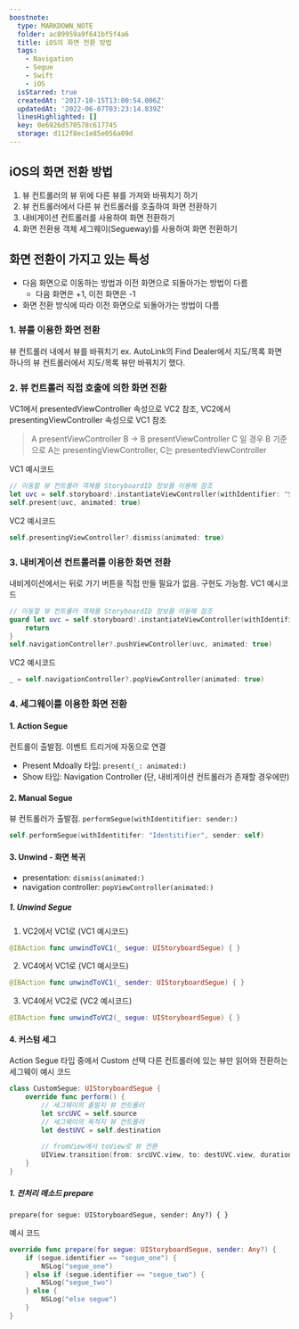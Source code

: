 ```yaml
---
boostnote:
  type: MARKDOWN_NOTE
  folder: ac09959a9f641bf5f4a6
  title: iOS의 화면 전환 방법
  tags:
    - Navigation
    - Segue
    - Swift
    - iOS
  isStarred: true
  createdAt: '2017-10-15T13:00:54.006Z'
  updatedAt: '2022-06-07T03:23:14.839Z'
  linesHighlighted: []
  key: 0e6926d570578c617745
  storage: d112f8ec1e85e056a09d
---
```


iOS의 화면 전환 방법
---
1. 뷰 컨트롤러의 뷰 위에 다른 뷰를 가져와 바꿔치기 하기
2. 뷰 컨트롤러에서 다른 뷰 컨트롤러를 호출하여 화면 전환하기
3. 내비게이션 컨트롤러를 사용하여 화면 전환하기
4. 화면 전환용 객체 세그웨이(Segueway)를 사용하여 화면 전환하기

화면 전환이 가지고 있는 특성
---
- 다음 화면으로 이동하는 방법과 이전 화면으로 되돌아가는 방법이 다름
  - 다음 화면은 +1, 이전 화면은 -1
- 화면 전환 방식에 따라 이전 화면으로 되돌아가는 방법이 다름

### 1. 뷰를 이용한 화면 전환
뷰 컨트롤러 내에서 뷰를 바꿔치기
ex. AutoLink의 Find Dealer에서 지도/목록 화면
    하나의 뷰 컨트롤러에서 지도/목록 뷰만 바꿔치기 했다.

### 2. 뷰 컨트롤러 직접 호출에 의한 화면 전환
VC1에서 presentedViewController 속성으로 VC2 참조, VC2에서 presentingViewController 속성으로 VC1 참조
> A presentViewController B -> B presentViewController C 일 경우 
> B 기준으로 A는 presentingViewController, C는 presentedViewController

VC1 예시코드

```swift
// 이동할 뷰 컨트롤러 객체를 StoryboardID 정보를 이용해 참조
let uvc = self.storyboard!.instantiateViewController(withIdentifier: "SecondVC")
self.present(uvc, animated: true)
```

VC2 예시코드

```swift
self.presentingViewController?.dismiss(animated: true)
```

### 3. 내비게이션 컨트롤러를 이용한 화면 전환
내비게이션에서는 뒤로 가기 버튼을 직접 만들 필요가 없음. 구현도 가능함.
VC1 예시코드

```swift
// 이동할 뷰 컨트롤러 객체를 StoryboardID 정보를 이용해 참조
guard let uvc = self.storyboard!.instantiateViewController(withIdentifier: "SecondVC") else {
    return
}
self.navigationController?.pushViewController(uvc, animated: true)
```

VC2 예시코드

```swift
_ = self.navigationController?.popViewController(animated: true)
```

### 4. 세그웨이를 이용한 화면 전환

#### 1. Action Segue
컨트롤이 출발점. 이벤트 트리거에 자동으로 연결
- Present Mdoally 타입: `present(_: animated:)`
- Show 타입: Navigation Controller (단, 내비게이션 컨트롤러가 존재할 경우에만)

#### 2. Manual Segue
뷰 컨트롤러가 출발점. `performSegue(withIdentitifier: sender:)`

```swift
self.performSegue(withIdentitifer: "Identitifier", sender: self)
```

#### 3. Unwind - 화면 복귀
- presentation: `dismiss(animated:)`
- navigation controller: `popViewController(animated:)`

##### 1. Unwind Segue
1. VC2에서 VC1로 (VC1 예시코드)

```swift
@IBAction func unwindToVC1(_ segue: UIStoryboardSegue) { }
```

2. VC4에서 VC1로 (VC1 예시코드)

```swift
@IBAction func unwindToVC1(_ sender: UIStoryboardSegue) { }
```

3. VC4에서 VC2로 (VC2 예시코드)

```swift
@IBAction func unwindToVC2(_ segue: UIStoryboardSegue) { }
```

#### 4. 커스텀 세그
Action Segue 타입 중에서 Custom 선택
다른 컨트롤러에 있는 뷰만 읽어와 전환하는 세그웨이 예시 코드

```swift
class CustomSegue: UIStoryboardSegue {
    override func perform() {
        // 세그웨이의 출발지 뷰 컨트롤러
        let srcUVC = self.source
        // 세그웨이의 목적지 뷰 컨트롤러
        let destUVC = self.destination
        
        // fromView에서 toView로 뷰 전환
        UIView.transition(from: srcUVC.view, to: destUVC.view, duration: 2, options: .transitionCurlDown)
    }
}
```

##### 1. 전처리 메소드 prepare
`prepare(for segue: UIStoryboardSegue, sender: Any?) { }`

예시 코드

```swift
override func prepare(for segue: UIStoryboardSegue, sender: Any?) {
    if (segue.identifier == "segue_one") {
        NSLog("segue_one")
    } else if (segue.identifier == "segue_two") {
        NSLog("segue_two")
    } else {
        NSLog("else segue")
    }
}
```